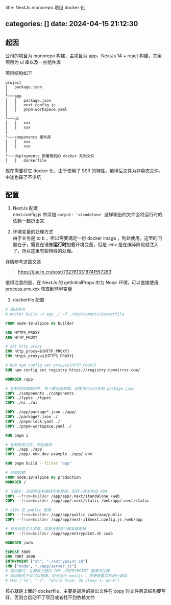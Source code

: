 title: NextJs monorepo 项目 docker 化

categories: []
date: 2024-04-15 21:12:30
---
起因
---
公司的项目为 monorepo 构建，主项目为 app，NextJs 14 + react 构建，其余项目为 ui 库以及一些组件库

项目结构如下

<!--more-->

```
project
│   package.json
│
└───app
│   │   package.json
│   │   next.config.js
│   │   pnpm-workspace.yaml
│   
└───ui
│   │   xxx
│   │   xxx
│
└───components 组件库
│   │   xxx
│   │   xxx
│
└───deployments 部署用到的 docker 系列文件
│   │   dockerfile
```

现在需要将它 docker 化，由于使用了 SSR 的特性，编译后文件为非静态文件，中途也踩了不少坑

配置
---
1. NextJs 配置  
next.config.js 中添加 `output: 'standalone'` 这样输出的文件会将运行时的依赖一起扔出来

2. 环境变量的处理方式  
由于业务是 to b ，所以需要满足一份 docker image ，到处使用。这里的问题在于，需要在镜像**运行时**加载环境变量，但是 .env 是在编译阶段就注入了，所以这里有些特殊的处理。

详情参考这篇文章 
> https://juejin.cn/post/7327613318741557283

值得注意的是，在 NextJs 的 getInitialProps 中为 *Node 环境*，可以直接使用 process.env.xxx 获取到环境变量


3. dockerfile 配置
```dockerfile
# 编译命令
# docker build -t app ./ -f ./deployments/Dockerfile

FROM node-18-alpine AS builder

ARG HTTPS_PROXY
ARG HTTP_PROXY

# set http proxy
ENV http_proxy=${HTTP_PROXY}
ENV https_proxy=${HTTPS_PROXY}

# RUN npm config set proxy=${HTTP_PROXY}
RUN npm config set registry https://registry.npmmirror.com/

WORKDIR /app

# 复制项目依赖组件，等下要安装依赖，这里也可以只复制 package.json
COPY ./components ./components
COPY ./types ./types
COPY ./ui ./ui

COPY ./app/package*.json ./app/
COPY ./package*.json ./
COPY ./pnpm-lock.yaml ./
COPY ./pnpm-workspace.yaml ./

RUN pnpm i

# 复制所有文件，然后编译
COPY ./app ./app
COPY ./app/.env.dev.example ./app/.env

RUN pnpm build --filter "app"

# 分层构建
FROM node:18-alpine AS production
WORKDIR /

# 关键点: 这里的复制路径不能弄错，否则一些文件会 404
COPY --from=builder /app/app/.next/standalone /web
COPY --from=builder /app/app/.next/static /web/app/.next/static

# i18n 在 public 里面
COPY --from=builder /app/app/public /web/app/public
COPY --from=builder /app/app/next-i18next.config.js /web/app

# 参考动态注入文章，如果没有这个脚本就去掉
COPY --from=builder /app/app/entrypoint.sh /web

WORKDIR /web

EXPOSE 3000
ENV PORT 3000
ENTRYPOINT ["sh", "./entrypoint.sh"]
CMD ["node", "./app/server.js"]
# 调试模式，注释掉上面的 CMD ,ENTRYPOINT 看情况注释
# 调试模式下会可以镜像，但不运行 nextjs ，方便查看文件进行调试
# CMD ["sh", "-c", "while true; do sleep 1; done"]
```


核心就是上面的 dockerfile，主要是最后的输出文件在 copy 时文件目录结构要写好，否则会启动不了项目或者找不到依赖文件

